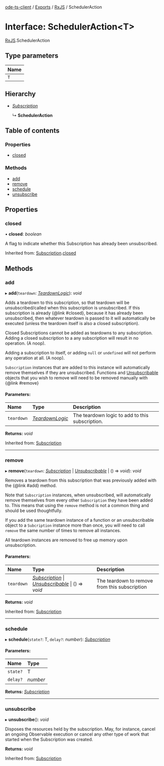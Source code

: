 [ode-ts-client](../README.md) / [Exports](../modules.md) / [RxJS](../modules/rxjs.md) / SchedulerAction

# Interface: SchedulerAction<T\>

[RxJS](../modules/rxjs.md).SchedulerAction

## Type parameters

Name |
:------ |
`T` |

## Hierarchy

* [*Subscription*](../classes/rxjs.subscription.md)

  ↳ **SchedulerAction**

## Table of contents

### Properties

- [closed](rxjs.scheduleraction.md#closed)

### Methods

- [add](rxjs.scheduleraction.md#add)
- [remove](rxjs.scheduleraction.md#remove)
- [schedule](rxjs.scheduleraction.md#schedule)
- [unsubscribe](rxjs.scheduleraction.md#unsubscribe)

## Properties

### closed

• **closed**: *boolean*

A flag to indicate whether this Subscription has already been unsubscribed.

Inherited from: [Subscription](../classes/rxjs.subscription.md).[closed](../classes/rxjs.subscription.md#closed)

## Methods

### add

▸ **add**(`teardown`: [*TeardownLogic*](../modules/rxjs.md#teardownlogic)): *void*

Adds a teardown to this subscription, so that teardown will be unsubscribed/called
when this subscription is unsubscribed. If this subscription is already {@link #closed},
because it has already been unsubscribed, then whatever teardown is passed to it
will automatically be executed (unless the teardown itself is also a closed subscription).

Closed Subscriptions cannot be added as teardowns to any subscription. Adding a closed
subscription to a any subscription will result in no operation. (A noop).

Adding a subscription to itself, or adding `null` or `undefined` will not perform any
operation at all. (A noop).

`Subscription` instances that are added to this instance will automatically remove themselves
if they are unsubscribed. Functions and [Unsubscribable](rxjs.unsubscribable.md) objects that you wish to remove
will need to be removed manually with {@link #remove}

#### Parameters:

Name | Type | Description |
:------ | :------ | :------ |
`teardown` | [*TeardownLogic*](../modules/rxjs.md#teardownlogic) | The teardown logic to add to this subscription.    |

**Returns:** *void*

Inherited from: [Subscription](../classes/rxjs.subscription.md)

___

### remove

▸ **remove**(`teardown`: [*Subscription*](../classes/rxjs.subscription.md) \| [*Unsubscribable*](rxjs.unsubscribable.md) \| () => *void*): *void*

Removes a teardown from this subscription that was previously added with the {@link #add} method.

Note that `Subscription` instances, when unsubscribed, will automatically remove themselves
from every other `Subscription` they have been added to. This means that using the `remove` method
is not a common thing and should be used thoughtfully.

If you add the same teardown instance of a function or an unsubscribable object to a `Subcription` instance
more than once, you will need to call `remove` the same number of times to remove all instances.

All teardown instances are removed to free up memory upon unsubscription.

#### Parameters:

Name | Type | Description |
:------ | :------ | :------ |
`teardown` | [*Subscription*](../classes/rxjs.subscription.md) \| [*Unsubscribable*](rxjs.unsubscribable.md) \| () => *void* | The teardown to remove from this subscription    |

**Returns:** *void*

Inherited from: [Subscription](../classes/rxjs.subscription.md)

___

### schedule

▸ **schedule**(`state?`: T, `delay?`: *number*): [*Subscription*](../classes/rxjs.subscription.md)

#### Parameters:

Name | Type |
:------ | :------ |
`state?` | T |
`delay?` | *number* |

**Returns:** [*Subscription*](../classes/rxjs.subscription.md)

___

### unsubscribe

▸ **unsubscribe**(): *void*

Disposes the resources held by the subscription. May, for instance, cancel
an ongoing Observable execution or cancel any other type of work that
started when the Subscription was created.

**Returns:** *void*

Inherited from: [Subscription](../classes/rxjs.subscription.md)
